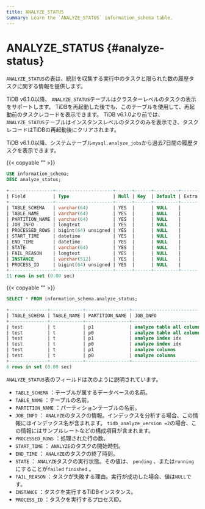 ```yaml
---
title: ANALYZE_STATUS
summary: Learn the `ANALYZE_STATUS` information_schema table.
---
```


# ANALYZE_STATUS {#analyze-status}

`ANALYZE_STATUS`の表は、統計を収集する実行中のタスクと限られた数の履歴タスクに関する情報を提供します。

TiDB v6.1.0以降、 `ANALYZE_STATUS`テーブルはクラスターレベルのタスクの表示をサポートします。 TiDBを再起動した後でも、このテーブルを使用して、再起動前のタスクレコードを表示できます。 TiDB v6.1.0より前では、 `ANALYZE_STATUS`テーブルはインスタンスレベルのタスクのみを表示でき、タスクレコードはTiDBの再起動後にクリアされます。

TiDB v6.1.0以降、システムテーブル`mysql.analyze_jobs`から過去7日間の履歴タスクを表示できます。

{{< copyable "" >}}

```sql
USE information_schema;
DESC analyze_status;
```

```sql
+----------------+---------------------+------+------+---------+-------+
| Field          | Type                | Null | Key  | Default | Extra |
+----------------+---------------------+------+------+---------+-------+
| TABLE_SCHEMA   | varchar(64)         | YES  |      | NULL    |       |
| TABLE_NAME     | varchar(64)         | YES  |      | NULL    |       |
| PARTITION_NAME | varchar(64)         | YES  |      | NULL    |       |
| JOB_INFO       | longtext            | YES  |      | NULL    |       |
| PROCESSED_ROWS | bigint(64) unsigned | YES  |      | NULL    |       |
| START_TIME     | datetime            | YES  |      | NULL    |       |
| END_TIME       | datetime            | YES  |      | NULL    |       |
| STATE          | varchar(64)         | YES  |      | NULL    |       |
| FAIL_REASON    | longtext            | YES  |      | NULL    |       |
| INSTANCE       | varchar(512)        | YES  |      | NULL    |       |
| PROCESS_ID     | bigint(64) unsigned | YES  |      | NULL    |       |
+----------------+---------------------+------+------+---------+-------+
11 rows in set (0.00 sec)
```

{{< copyable "" >}}

```sql
SELECT * FROM information_schema.analyze_status;
```

```sql
+--------------+------------+----------------+--------------------------------------------------------------------+----------------+---------------------+---------------------+----------+-------------+----------------+------------+
| TABLE_SCHEMA | TABLE_NAME | PARTITION_NAME | JOB_INFO                                                           | PROCESSED_ROWS | START_TIME          | END_TIME            | STATE    | FAIL_REASON | INSTANCE       | PROCESS_ID |
+--------------+------------+----------------+--------------------------------------------------------------------+----------------+---------------------+---------------------+----------+-------------+----------------+------------+
| test         | t          | p1             | analyze table all columns with 256 buckets, 500 topn, 1 samplerate |              0 | 2022-05-27 11:30:12 | 2022-05-27 11:30:12 | finished | NULL        | 127.0.0.1:4000 |       NULL |
| test         | t          | p0             | analyze table all columns with 256 buckets, 500 topn, 1 samplerate |              0 | 2022-05-27 11:30:12 | 2022-05-27 11:30:12 | finished | NULL        | 127.0.0.1:4000 |       NULL |
| test         | t          | p1             | analyze index idx                                                  |              0 | 2022-05-27 11:29:46 | 2022-05-27 11:29:46 | finished | NULL        | 127.0.0.1:4000 |       NULL |
| test         | t          | p0             | analyze index idx                                                  |              0 | 2022-05-27 11:29:46 | 2022-05-27 11:29:46 | finished | NULL        | 127.0.0.1:4000 |       NULL |
| test         | t          | p1             | analyze columns                                                    |              0 | 2022-05-27 11:29:46 | 2022-05-27 11:29:46 | finished | NULL        | 127.0.0.1:4000 |       NULL |
| test         | t          | p0             | analyze columns                                                    |              0 | 2022-05-27 11:29:46 | 2022-05-27 11:29:46 | finished | NULL        | 127.0.0.1:4000 |       NULL |
+--------------+------------+----------------+--------------------------------------------------------------------+----------------+---------------------+---------------------+----------+-------------+----------------+------------+
6 rows in set (0.00 sec)
```

`ANALYZE_STATUS`表のフィールドは次のように説明されています。

-   `TABLE_SCHEMA` ：テーブルが属するデータベースの名前。
-   `TABLE_NAME` ：テーブルの名前。
-   `PARTITION_NAME` ：パーティションテーブルの名前。
-   `JOB_INFO` ： `ANALYZE`のタスクの情報。インデックスを分析する場合、この情報にはインデックス名が含まれます。 `tidb_analyze_version =2`の場合、この情報にはサンプルレートなどの構成項目が含まれます。
-   `PROCESSED_ROWS` ：処理された行の数。
-   `START_TIME` ： `ANALYZE`のタスクの開始時刻。
-   `END_TIME` ： `ANALYZE`のタスクの終了時刻。
-   `STATE` ： `ANALYZE`タスクの実行状態。その値は、 `pending` 、または`running`にすることが`failed` `finished` 。
-   `FAIL_REASON` ：タスクが失敗する理由。実行が成功した場合、値は`NULL`です。
-   `INSTANCE` ：タスクを実行するTiDBインスタンス。
-   `PROCESS_ID` ：タスクを実行するプロセスID。
